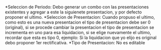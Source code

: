 *Seleccion de Periodo:
	Debo generar un combo con las presentaciones existentes y agregar a este la siguienete presentacion, y por defecto proponer el ultimo.
*Seleccion de Presentacion:
	Cuando propuso el ultimo, como esto es una nueva presentacion el tipo de presentacion debe ser 0 (original), si se procede cambiar la presentacion el tipo 
	de presentacion se incrementa en uno para esa liquidacion, si se elige nuevamente el ultimo, recordar que esta es tipo 0, ejemplo:
		Si la liquidacion que yo elijo es original debo proponer 1er rectificativa.
*Tipo de Presentacion:
	No es editable
